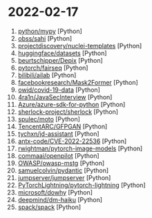 # 2022-02-17

1. [python/mypy](https://github.com/python/mypy "Optional static typing for Python") [Python]
2. [obss/sahi](https://github.com/obss/sahi "A lightweight vision library for performing large scale object detection/ instance segmentation.") [Python]
3. [projectdiscovery/nuclei-templates](https://github.com/projectdiscovery/nuclei-templates "Community curated list of templates for the nuclei engine to find security vulnerabilities.") [Python]
4. [huggingface/datasets](https://github.com/huggingface/datasets "🤗 The largest hub of ready-to-use datasets for ML models with fast, easy-to-use and efficient data manipulation tools") [Python]
5. [beurtschipper/Depix](https://github.com/beurtschipper/Depix "Recovers passwords from pixelized screenshots") [Python]
6. [pytorch/fairseq](https://github.com/pytorch/fairseq "Facebook AI Research Sequence-to-Sequence Toolkit written in Python.") [Python]
7. [bilibili/ailab](https://github.com/bilibili/ailab "") [Python]
8. [facebookresearch/Mask2Former](https://github.com/facebookresearch/Mask2Former "Code release for Masked-attention Mask Transformer for Universal Image Segmentation") [Python]
9. [owid/covid-19-data](https://github.com/owid/covid-19-data "Data on COVID-19 (coronavirus) cases, deaths, hospitalizations, tests • All countries • Updated daily by Our World in Data") [Python]
10. [4ra1n/JavaSecInterview](https://github.com/4ra1n/JavaSecInterview "打造最强的Java安全研究与安全开发面试题库，包含问题和详细的答案，帮助师傅们找到满意的工作") [Python]
11. [Azure/azure-sdk-for-python](https://github.com/Azure/azure-sdk-for-python "This repository is for active development of the Azure SDK for Python. For consumers of the SDK we recommend visiting our public developer docs at https://docs.microsoft.com/python/azure/ or our versioned developer docs at https://azure.github.io/azure-sdk-for-python.") [Python]
12. [sherlock-project/sherlock](https://github.com/sherlock-project/sherlock "🔎 Hunt down social media accounts by username across social networks") [Python]
13. [spulec/moto](https://github.com/spulec/moto "A library that allows you to easily mock out tests based on AWS infrastructure.") [Python]
14. [TencentARC/GFPGAN](https://github.com/TencentARC/GFPGAN "GFPGAN aims at developing Practical Algorithms for Real-world Face Restoration.") [Python]
15. [tychxn/jd-assistant](https://github.com/tychxn/jd-assistant "京东抢购助手：包含登录，查询商品库存/价格，添加/清空购物车，抢购商品(下单)，查询订单等功能") [Python]
16. [antx-code/CVE-2022-22536](https://github.com/antx-code/CVE-2022-22536 "SAP memory pipes(MPI) desynchronization vulnerability CVE-2022-22536.") [Python]
17. [rwightman/pytorch-image-models](https://github.com/rwightman/pytorch-image-models "PyTorch image models, scripts, pretrained weights -- ResNet, ResNeXT, EfficientNet, EfficientNetV2, NFNet, Vision Transformer, MixNet, MobileNet-V3/V2, RegNet, DPN, CSPNet, and more") [Python]
18. [commaai/openpilot](https://github.com/commaai/openpilot "openpilot is an open source driver assistance system. openpilot performs the functions of Automated Lane Centering and Adaptive Cruise Control for over 150 supported car makes and models.") [Python]
19. [OWASP/owasp-mstg](https://github.com/OWASP/owasp-mstg "The Mobile Security Testing Guide (MSTG) is a comprehensive manual for mobile app security testing and reverse engineering. It describes the technical processes for verifying the controls listed in the OWASP Mobile Application Security Verification Standard (MASVS).") [Python]
20. [samuelcolvin/pydantic](https://github.com/samuelcolvin/pydantic "Data parsing and validation using Python type hints") [Python]
21. [jumpserver/jumpserver](https://github.com/jumpserver/jumpserver "JumpServer 是全球首款开源的堡垒机，是符合 4A 的专业运维安全审计系统。") [Python]
22. [PyTorchLightning/pytorch-lightning](https://github.com/PyTorchLightning/pytorch-lightning "The lightweight PyTorch wrapper for high-performance AI research. Scale your models, not the boilerplate.") [Python]
23. [microsoft/dowhy](https://github.com/microsoft/dowhy "DoWhy is a Python library for causal inference that supports explicit modeling and testing of causal assumptions. DoWhy is based on a unified language for causal inference, combining causal graphical models and potential outcomes frameworks.") [Python]
24. [deepmind/dm-haiku](https://github.com/deepmind/dm-haiku "JAX-based neural network library") [Python]
25. [spack/spack](https://github.com/spack/spack "A flexible package manager that supports multiple versions, configurations, platforms, and compilers.") [Python]
